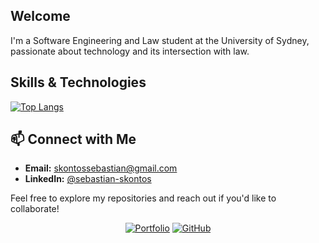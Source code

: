 ## Welcome

I'm a Software Engineering and Law student at the University of Sydney, passionate about technology and its intersection with law.

## Skills & Technologies
[![Top Langs](https://github-readme-stats.vercel.app/api/top-langs/?username=sebskontos&hide=Jupyter%20Notebook&layout=donut&langs_count=6)](https://github.com/anuraghazra/github-readme-stats)

## 📫 Connect with Me
* **Email:** skontossebastian@gmail.com
* **LinkedIn:** [@sebastian-skontos](https://www.linkedin.com/in/sebastian-skontos/)

Feel free to explore my repositories and reach out if you'd like to collaborate!

<p align="center">
	<a href="https://www.sebskontos.com"><img src="https://img.shields.io/badge/-View%20Portfolio-informational?logo=googlechrome&logoColor=white&style=flat" alt="Portfolio"></a>
	<a href="https://www.github.com/sebskontos/"><img src="https://img.shields.io/badge/-GitHub-black?logo=github&style=flat&logoColor=white" alt="GitHub"></a>
</p>
